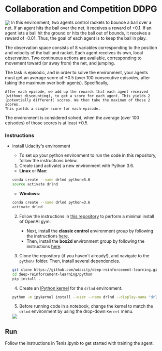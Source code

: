# Collaboration and Competition DDPG



<img src='https://s3.amazonaws.com/video.udacity-data.com/topher/2018/May/5af7955a_tennis/tennis.png' align='center'>
In this environment, two agents control rackets to bounce a ball over a net. If an agent hits the ball over the net, it receives a reward of +0.1. If an agent lets a ball hit the ground or hits the ball out of bounds, it receives a reward of -0.01. Thus, the goal of each agent is to keep the ball in play.

The observation space consists of 8 variables corresponding to the position and velocity of the ball and racket. Each agent receives its own, local observation. Two continuous actions are available, corresponding to movement toward (or away from) the net, and jumping.

The task is episodic, and in order to solve the environment, your agents must get an average score of +0.5 (over 100 consecutive episodes, after taking the maximum over both agents). Specifically,

    After each episode, we add up the rewards that each agent received (without discounting), to get a score for each agent. This yields 2 (potentially different) scores. We then take the maximum of these 2 scores.
    This yields a single score for each episode.

The environment is considered solved, when the average (over 100 episodes) of those scores is at least +0.5.
    
### Instructions

* Install Udacity's environment


	* To set up your python environment to run the code in this repository, follow the instructions below.

	1. Create (and activate) a new environment with Python 3.6.

	- __Linux__ or __Mac__: 
	```bash
	conda create --name drlnd python=3.6
	source activate drlnd
	```
	- __Windows__: 
	```bash
	conda create --name drlnd python=3.6 
	activate drlnd
	```

	2. Follow the instructions in [this repository](https://github.com/openai/gym) to perform a minimal install of OpenAI gym.  
		- Next, install the **classic control** environment group by following the instructions [here](https://github.com/openai/gym#classic-control).
		- Then, install the **box2d** environment group by following the instructions [here](https://github.com/openai/gym#box2d).

	3. Clone the repository (if you haven't already!), and navigate to the `python/` folder.  Then, install several dependencies.
	```bash
	git clone https://github.com/udacity/deep-reinforcement-learning.git
	cd deep-reinforcement-learning/python
	pip install .
	```

	4. Create an [IPython kernel](http://ipython.readthedocs.io/en/stable/install/kernel_install.html) for the `drlnd` environment.  
	```bash
	python -m ipykernel install --user --name drlnd --display-name "drlnd"
	```

	5. Before running code in a notebook, change the kernel to match the `drlnd` environment by using the drop-down `Kernel` menu. 

	<img src='https://user-images.githubusercontent.com/10624937/42386929-76f671f0-8106-11e8-9376-f17da2ae852e.png'>


## Run
Follow the instructions in Tenis.ipynb to get started with training the agent.
